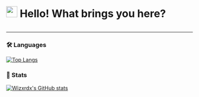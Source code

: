 # <img src="https://media.giphy.com/media/hvRJCLFzcasrR4ia7z/giphy.gif" width="30px"/> Hello! What brings you here?
<img src="https://komarev.com/ghpvc/?username=wizxrdx&style=flat-square&color=9152cc" alt=""/>

---

### 🛠️ Languages
[![Top Langs](https://github-readme-stats-git-masterorgs-github-readme-stats-team.vercel.app/api/top-langs/?username=wizxrdx&theme=tokyonight&layout=compact&include_orgs=true)](https://github.com/Wizxrdx)

### 📖 Stats
[![Wizxrdx's GitHub stats](https://github-readme-stats-git-masterorgs-github-readme-stats-team.vercel.app/api?username=wizxrdx&show_icons=true&theme=tokyonight&count_private=true)](https://github.com/Wizxrdx)
